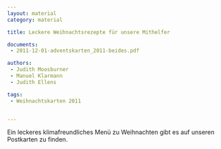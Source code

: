 ```yaml
---
layout: material
category: material

title: Leckere Weihnachtsrezepte für unsere Mithelfer

documents: 
 - 2011-12-01-adventskarten_2011-beides.pdf

authors:
 - Judith Moosburner 
 - Manuel Klarmann
 - Judith Ellens

tags:
 - Weihnachtskarten 2011


---
```



Ein leckeres klimafreundliches Menü zu Weihnachten gibt es auf unseren Postkarten zu finden.

